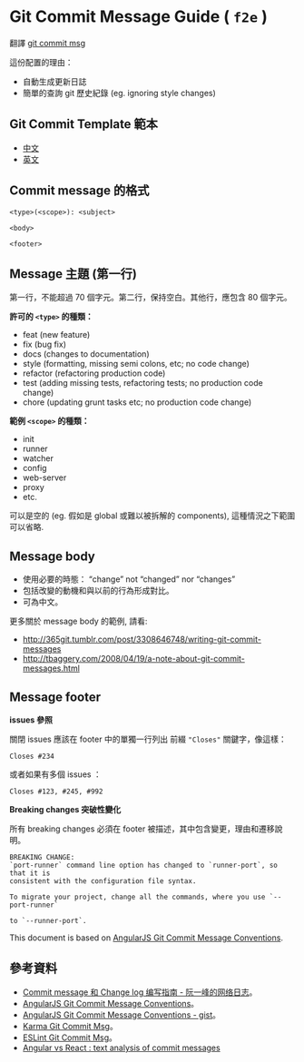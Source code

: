 # Git Commit Message Guide ( ```f2e``` )

翻譯 [git commit msg](http://karma-runner.github.io/0.10/dev/git-commit-msg.html)

這份配置的理由：

* 自動生成更新日誌
* 簡單的查詢 git 歷史紀錄 (eg. ignoring style changes)

## Git Commit Template 範本

* [中文](git-commit-template-f2e-chtw.md)
* [英文](git-commit-template-f2e-en.md)

## Commit message 的格式

```
<type>(<scope>): <subject>

<body>

<footer>
```

## Message 主題 (第一行)

第一行，不能超過 70 個字元。第二行，保持空白。其他行，應包含 80 個字元。

**許可的 `<type>` 的種類：**

* feat (new feature)
* fix (bug fix)
* docs (changes to documentation)
* style (formatting, missing semi colons, etc; no code change)
* refactor (refactoring production code)
* test (adding missing tests, refactoring tests; no production code change)
* chore (updating grunt tasks etc; no production code change)

**範例 `<scope>` 的種類：**

* init
* runner
* watcher
* config
* web-server
* proxy
* etc.

<scope> 可以是空的 (eg. 假如是 global 或難以被拆解的 components), 這種情況之下範圍可以省略.

## Message body

* 使用必要的時態： “change” not “changed” nor “changes”
* 包括改變的動機和與以前的行為形成對比。
* 可為中文。

更多關於 message body 的範例, 請看:

* http://365git.tumblr.com/post/3308646748/writing-git-commit-messages
* http://tbaggery.com/2008/04/19/a-note-about-git-commit-messages.html

## Message footer

**issues 參照**

關閉 issues 應該在 footer 中的單獨一行列出 前綴 ```"Closes"``` 關鍵字，像這樣：

```
Closes #234
```

或者如果有多個 issues ：

```
Closes #123, #245, #992
```

**Breaking changes 突破性變化**

所有 breaking changes 必須在 footer 被描述，其中包含變更，理由和遷移說明。

```
BREAKING CHANGE:
`port-runner` command line option has changed to `runner-port`, so that it is
consistent with the configuration file syntax.

To migrate your project, change all the commands, where you use `--port-runner`

to `--runner-port`.
```

This document is based on [AngularJS Git Commit Message Conventions](https://docs.google.com/document/d/1QrDFcIiPjSLDn3EL15IJygNPiHORgU1_OOAqWjiDU5Y/edit#heading=h.uyo6cb12dt6w).

## 參考資料

* [Commit message 和 Change log 编写指南 - 阮一峰的网络日志](http://www.ruanyifeng.com/blog/2016/01/commit_message_change_log.html)。
* [AngularJS Git Commit Message Conventions](https://docs.google.com/document/d/1QrDFcIiPjSLDn3EL15IJygNPiHORgU1_OOAqWjiDU5Y/edit#heading=h.uyo6cb12dt6w)。
* [AngularJS Git Commit Message Conventions - gist](https://gist.github.com/stephenparish/9941e89d80e2bc58a153)。
* [Karma Git Commit Msg](http://karma-runner.github.io/0.10/dev/git-commit-msg.html)。
* [ESLint Git Commit Msg](https://eslint.org/docs/developer-guide/contributing/pull-requests)。
* [Angular vs React : text analysis of commit messages](https://medium.com/@sAbakumoff/angular-vs-react-text-analysis-of-commit-messages-1cda199f3bdb)
